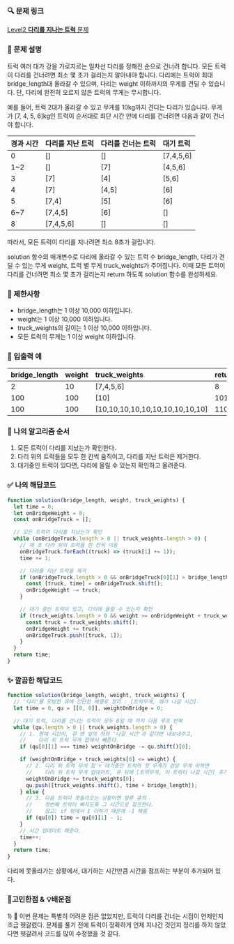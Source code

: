 ### 🔍 문제 링크
[Level2 **다리를 지나는 트럭** 문제](https://school.programmers.co.kr/learn/courses/30/lessons/42583)

### 📘 문제 설명
트럭 여러 대가 강을 가로지르는 일차선 다리를 정해진 순으로 건너려 합니다. 모든 트럭이 다리를 건너려면 최소 몇 초가 걸리는지 알아내야 합니다. 다리에는 트럭이 최대 bridge_length대 올라갈 수 있으며, 다리는 weight 이하까지의 무게를 견딜 수 있습니다. 단, 다리에 완전히 오르지 않은 트럭의 무게는 무시합니다.

예를 들어, 트럭 2대가 올라갈 수 있고 무게를 10kg까지 견디는 다리가 있습니다. 무게가 [7, 4, 5, 6]kg인 트럭이 순서대로 최단 시간 안에 다리를 건너려면 다음과 같이 건너야 합니다.

|경과 시간|다리를 지난 트럭|다리를 건너는 트럭|대기 트럭|
|:---|:---|:---|:---|
|0|[]|[]|[7,4,5,6]|
|1~2|[]|[7]|[4,5,6]|
|3|[7]|[4]|[5,6]|
|4|[7]|[4,5]|[6]|
|5|[7,4]|[5]|[6]|
|6~7|[7,4,5]|[6]|[]|
|8|[7,4,5,6]|[]|[]|

따라서, 모든 트럭이 다리를 지나려면 최소 8초가 걸립니다.

solution 함수의 매개변수로 다리에 올라갈 수 있는 트럭 수 bridge_length, 다리가 견딜 수 있는 무게 weight, 트럭 별 무게 truck_weights가 주어집니다. 이때 모든 트럭이 다리를 건너려면 최소 몇 초가 걸리는지 return 하도록 solution 함수를 완성하세요.

### 📕 제한사항
- bridge_length는 1 이상 10,000 이하입니다.
- weight는 1 이상 10,000 이하입니다.
- truck_weights의 길이는 1 이상 10,000 이하입니다.
- 모든 트럭의 무게는 1 이상 weight 이하입니다.

### 📙 입출력 예
|bridge_length|weight|truck_weights|return|
|:---|:---|:---|:---|
|2|10|[7,4,5,6]|8|
|100|100|[10]|101|
|100|100|[10,10,10,10,10,10,10,10,10,10]|110|

### 📔 나의 알고리즘 순서
1. 모든 트럭이 다리를 지났는가 확인한다.
2. 다리 위의 트럭들을 모두 한 칸씩 움직이고, 다리를 지난 트럭은 제거한다.
3. 대기중인 트럭이 있다면, 다리에 올릴 수 있는지 확인하고 올려준다.


### ✅ 나의 해답코드
```javascript
function solution(bridge_length, weight, truck_weights) {
  let time = 0;
  let onBridgeWeight = 0;
  const onBridgeTruck = [];

  // 모든 트럭이 다리를 지났는가 확인
  while (onBridgeTruck.length > 0 || truck_weights.length > 0) {
    // 매 초 다리 위의 트럭을 한 칸씩 이동
    onBridgeTruck.forEach((truck) => (truck[1] += 1));
    time += 1;

    // 다리를 지난 트럭을 제거
    if (onBridgeTruck.length > 0 && onBridgeTruck[0][1] > bridge_length) {
      const [truck, time] = onBridgeTruck.shift();
      onBridgeWeight -= truck;
    }

    // 대기 중인 트럭이 있고, 다리에 올릴 수 있는지 확인
    if (truck_weights.length > 0 && weight >= onBridgeWeight + truck_weights[0]) {
      const truck = truck_weights.shift();
      onBridgeWeight += truck;
      onBridgeTruck.push([truck, 1]);
    }
  }
  return time;
}
```

### ✨ 깔끔한 해답코드
```javascript
function solution(bridge_length, weight, truck_weights) {
  // '다리'를 모방한 큐에 간단한 배열로 정리 : [트럭무게, 얘가 나갈 시간].
  let time = 0, qu = [[0, 0]], weightOnBridge = 0;

  // 대기 트럭, 다리를 건너는 트럭이 모두 0일 때 까지 다음 루프 반복
  while (qu.length > 0 || truck_weights.length > 0) {
    // 1. 현재 시간이, 큐 맨 앞의 차의 '나갈 시간'과 같다면 내보내주고,
    //    다리 위 트럭 무게 합에서 빼준다.
    if (qu[0][1] === time) weightOnBridge -= qu.shift()[0];

    if (weightOnBridge + truck_weights[0] <= weight) {
      // 2. 다리 위 트럭 무게 합 + 대기중인 트럭의 첫 무게가 감당 무게 이하면 
      //    다리 위 트럭 무게 업데이트, 큐 뒤에 [트럭무게, 이 트럭이 나갈 시간] 추가.
      weightOnBridge += truck_weights[0];
      qu.push([truck_weights.shift(), time + bridge_length]);
    } else {
      // 3. 다음 트럭이 못올라오는 상황이면 얼른 큐의
      //    첫번째 트럭이 빠지도록 그 시간으로 점프한다.
      //    참고: if 밖에서 1 더하기 때문에 -1 해줌
      if (qu[0]) time = qu[0][1] - 1;
    }
    // 시간 업데이트 해준다.
    time++;
  }
  return time;
}
```

다리에 못올라가는 상황에서, 대기하는 시간만큼 시간을 점프하는 부분이 추가되어 있다.

### 🤔고민한점 & 💡배운점
1\) 🤔 이번 문제는 특별히 어려운 점은 없었지만, 트럭이 다리를 건너는 시점이 언제인지 조금 헷갈렸다. 문제를 풀기 전에 트럭이 정확하게 언제 지나간 것인지 정리를 하지 않았다면 헷갈려서 코드를 많이 수정했을 것 같다.